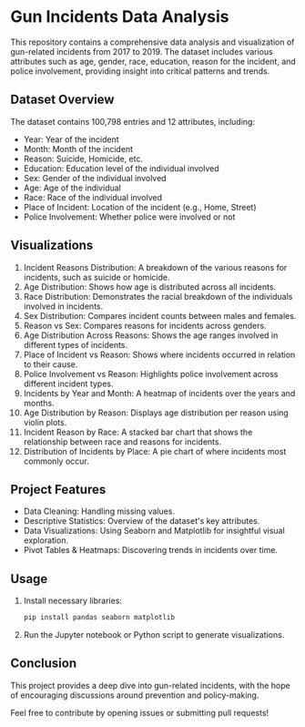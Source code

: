 # Gun Incidents Data Analysis

This repository contains a comprehensive data analysis and visualization of gun-related incidents from 2017 to 2019. The dataset includes various attributes such as age, gender, race, education, reason for the incident, and police involvement, providing insight into critical patterns and trends.

## Dataset Overview

The dataset contains 100,798 entries and 12 attributes, including:
- Year: Year of the incident
- Month: Month of the incident
- Reason: Suicide, Homicide, etc.
- Education: Education level of the individual involved
- Sex: Gender of the individual involved
- Age: Age of the individual
- Race: Race of the individual involved
- Place of Incident: Location of the incident (e.g., Home, Street)
- Police Involvement: Whether police were involved or not

## Visualizations
1. Incident Reasons Distribution: A breakdown of the various reasons for incidents, such as suicide or homicide.
2. Age Distribution: Shows how age is distributed across all incidents.
3. Race Distribution: Demonstrates the racial breakdown of the individuals involved in incidents.
4. Sex Distribution: Compares incident counts between males and females.
5. Reason vs Sex: Compares reasons for incidents across genders.
6. Age Distribution Across Reasons: Shows the age ranges involved in different types of incidents.
7. Place of Incident vs Reason: Shows where incidents occurred in relation to their cause.
8. Police Involvement vs Reason: Highlights police involvement across different incident types.
9. Incidents by Year and Month: A heatmap of incidents over the years and months.
10. Age Distribution by Reason: Displays age distribution per reason using violin plots.
11. Incident Reason by Race: A stacked bar chart that shows the relationship between race and reasons for incidents.
12. Distribution of Incidents by Place: A pie chart of where incidents most commonly occur.

## Project Features

- Data Cleaning: Handling missing values.
- Descriptive Statistics: Overview of the dataset's key attributes.
- Data Visualizations: Using Seaborn and Matplotlib for insightful visual exploration.
- Pivot Tables & Heatmaps: Discovering trends in incidents over time.

## Usage

1. Install necessary libraries:
   ```bash
   pip install pandas seaborn matplotlib
   ```
2. Run the Jupyter notebook or Python script to generate visualizations.

## Conclusion

This project provides a deep dive into gun-related incidents, with the hope of encouraging discussions around prevention and policy-making.

Feel free to contribute by opening issues or submitting pull requests!
